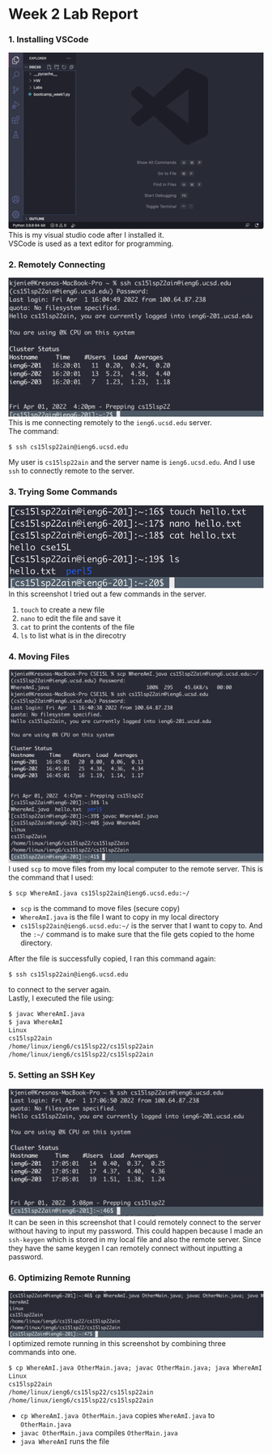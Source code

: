 # Week 2 Lab Report
### 1. Installing VSCode
![VSCode](images/vscode.png)
This is my visual studio code after I installed it.  
VSCode is used as a text editor for programming.

### 2. Remotely Connecting
![ssh](images/ssh.png)
This is me connecting remotely to the `ieng6.ucsd.edu` server.  
The command:
```
$ ssh cs15lsp22ain@ieng6.ucsd.edu
```
My user is `cs15lsp22ain` and the server name is `ieng6.ucsd.edu`. And I use `ssh` to connectly remote to the server.

### 3. Trying Some Commands
![commands](images/commands.png)
In this screenshot I tried out a few commands in the server.
1. `touch` to create a new file
2. `nano` to edit the file and save it
3. `cat` to print the contents of the file
4. `ls` to list what is in the direcotry

### 4. Moving Files
![scp](images/scp.png)
I used `scp` to move files from my local computer to the remote server. This is the command that I used:
```
$ scp WhereAmI.java cs15lsp22ain@ieng6.ucsd.edu:~/
```
- `scp` is the command to move files (secure copy)
- `WhereAmI.java` is the file I want to copy in my local directory
- `cs15lsp22ain@ieng6.ucsd.edu:~/` is the server that I want to copy to. And the `:~/` command is to make sure that the file gets copied to the home directory. 

After the file is successfully copied, I ran this command again:
```
$ ssh cs15lsp22ain@ieng6.ucsd.edu
```
to connect to the server again.  
Lastly, I executed the file using:
```
$ javac WhereAmI.java
$ java WhereAmI
Linux
cs15lsp22ain
/home/linux/ieng6/cs15lsp22/cs15lsp22ain
/home/linux/ieng6/cs15lsp22/cs15lsp22ain
```

### 5. Setting an SSH Key
![ssh_key](images/ssh_key.png)
It can be seen in this screenshot that I could remotely connect to the server without having to input my password. This could happen because I made an `ssh-keygen` which is stored in my local file and also the remote server. Since they have the same keygen I can remotely connect without inputting a password.

### 6. Optimizing Remote Running
![optimize](images/optimize.png)
I optimized remote running in this screenshot by combining three commands into one.
```
$ cp WhereAmI.java OtherMain.java; javac OtherMain.java; java WhereAmI
Linux
cs15lsp22ain
/home/linux/ieng6/cs15lsp22/cs15lsp22ain
/home/linux/ieng6/cs15lsp22/cs15lsp22ain
```
- `cp WhereAmI.java OtherMain.java` copies `WhereAmI.java` to `OtherMain.java`
- `javac OtherMain.java` compiles `OtherMain.java`
- `java WhereAmI` runs the file
